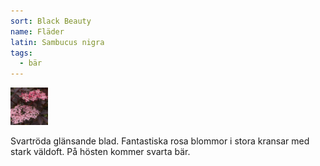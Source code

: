 ```yaml
---
sort: Black Beauty
name: Fläder
latin: Sambucus nigra
tags:
  - bär
---
```


<img src="/img/sambucus-nigra-black-beauty.jpg" width="60" data-srcset="1x, 1.5x, 2x" alt="Sambucus nigra" data-attribution="https://www.bygghemma.se/tradgard-och-utemiljo/odling-och-tradgardsskotsel/vaxter-och-plantor/prydnadsbuskar/blodflader-plant/p-1273057">

Svartröda glänsande blad. Fantastiska rosa blommor i stora kransar med stark väldoft. På hösten kommer svarta bär.
